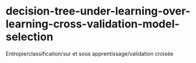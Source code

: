 # decision-tree-under-learning-over-learning-cross-validation-model-selection
Entropie/classificaiton/sur et sous apprentissage/validation croisée

